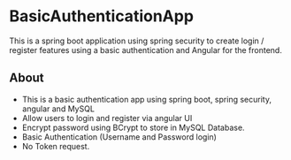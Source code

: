 # BasicAuthenticationApp
This is a spring boot application using spring security to create login / register features using a basic authentication and Angular for the frontend. 

## About
- This is a basic authentication app using spring boot, spring security, angular and MySQL
- Allow users to login and register via angular UI
- Encrypt password using BCrypt to store in MySQL Database.
- Basic Authentication (Username and Password login)
- No Token request.
